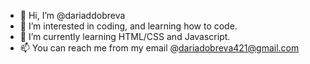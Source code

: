 - 👋 Hi, I’m @dariaddobreva
- 👀 I’m interested in coding, and learning how to code.
- 🌱 I’m currently learning HTML/CSS and Javascript.
- 📫 You can reach me from my email @dariadobreva421@gmail.com 

<!---
dariaddobreva/dariaddobreva is a ✨ special ✨ repository because its `README.md` (this file) appears on your GitHub profile.
You can click the Preview link to take a look at your changes.
--->
